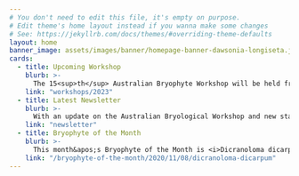 ```yaml
---
# You don't need to edit this file, it's empty on purpose.
# Edit theme's home layout instead if you wanna make some changes
# See: https://jekyllrb.com/docs/themes/#overriding-theme-defaults
layout: home
banner_image: assets/images/banner/homepage-banner-dawsonia-longiseta.jpg
cards:
  - title: Upcoming Workshop
    blurb: >-
      The 15<sup>th</sup> Australian Bryophyte Workshop will be held from October 29 – November 3 in the Baw Baw region of Victoria.
    link: "workshops/2023"
  - title: Latest Newsletter
    blurb: >-
      With an update on the Australian Bryological Workshop and new state records of <i>Pseudscleropodium purum</i> and <i>Pterobryidium australe</i>.
    link: "newsletter"
  - title: Bryophyte of the Month
    blurb: >-
      This month&apos;s Bryophyte of the Month is <i>Dicranoloma dicarpum</i>.
    link: "/bryophyte-of-the-month/2020/11/08/dicranoloma-dicarpum"
---
```

